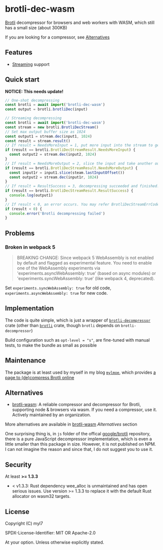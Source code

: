 # brotli-dec-wasm

[Brotli](https://github.com/google/brotli) decompressor for browsers and web workers with WASM, which still has a small size (about 300KB)

If you are looking for a compressor, see [Alternatives](#alternatives)

## Features

- [Streaming](https://brotli.org/decode.html#a234) support

## Quick start

**NOTICE: This needs update!**

```ts
// One-shot decompressing
const brotli = await import('brotli-dec-wasm')
const output = brotli.brotliDec(input)

// Streaming decompressing
const brotli = await import('brotli-dec-wasm')
const stream = new brotli.BrotliDecStream()
// Set max output buffer size as 1024
const output1 = stream.dec(input1, 1024)
const result = stream.result()
// If result = NeedsMoreInput = 1, put more input into the stream to get next output
if (result == brotli.BrotliDecStreamResult.NeedsMoreInput) {
  const output2 = stream.dec(input2, 1024)
}
// If result = NeedsMoreOutput = 2, slice the input and take another output buffer out
if (result == brotli.BrotliDecStreamResult.NeedsMoreOutput) {
  const input1r = input1.slice(steam.lastInputOffset())
  const output2 = stream.dec(input1r, 1024)
}
// If result = ResultSuccess = 3, decompressing succeeded and finished. No more input is required.
if (result == brotli.BrotliDecStreamResult.ResultSuccess) {
  console.log(output1)
}
// If result < 0, an error occurs. You may refer BrotliDecStreamErrCode to lookup the error code.
if (result < 0) {
  console.error('Brotli decompressing failed')
}
```

## Problems

### Broken in webpack 5

> BREAKING CHANGE: Since webpack 5 WebAssembly is not enabled by default and flagged as experimental feature.
> You need to enable one of the WebAssembly experiments via 'experiments.asyncWebAssembly: true' (based on async modules) or 'experiments.syncWebAssembly: true' (like webpack 4, deprecated).

Set `experiments.syncWebAssembly: true` for old code, `experiments.asyncWebAssembly: true` for new code.

## Implementation

The code is quite simple, which is just a wrapper of [`brotli-decompressor`](https://crates.io/crates/brotli-decompressor) crate (other than [`brotli`](https://crates.io/crates/brotli) crate, though `brotli` depends on `brotli-decompressor`)

Build configuration such as `opt-level = "s"`, are fine-tuned with manual tests, to make the bundle as small as possible

## Maintenance

The package is at least used by myself in my blog [`mylmoe`](https://github.com/myl7/mylmoe), which provides [a page to (de)compress Brotli online](https://myl.moe/utils/brotli)

## Alternatives

- [brotli-wasm](https://github.com/httptoolkit/brotli-wasm): A reliable compressor and decompressor for Brotli, supporting node & browsers via wasm. If you need a compressor, use it. Actively maintained by an organization.

More alternatives are available in [brotli-wasm](https://github.com/httptoolkit/brotli-wasm) _Alternatives_ section

One surprising thing is, in `js` folder of the offical [google/brotli](https://github.com/google/brotli) repository, there is a pure JavaScript decompressor implementation, which is even a little smaller than this package in size. However, it is not published on NPM. I can not imagine the reason and since that, I do not suggest you to use it.

## Security

At least **>= 1.3.3**

- < v1.3.3: Rust dependency wee_alloc is unmaintained and has open serious issues. Use version >= 1.3.3 to replace it with the default Rust allocator on wasm32 targets.

## License

Copyright (C) myl7

SPDX-License-Identifier: MIT OR Apache-2.0

At your option. Unless otherwise explicitly stated.
